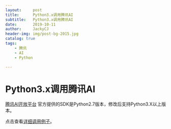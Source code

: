 ```yaml
---
layout:     post
title:      Python3.x调用腾讯AI
subtitle:   Python3.x调用腾讯AI
date:       2019-10-11
author:     JackyCJ
header-img: img/post-bg-2015.jpg
catalog: true
tags:
    - 腾讯
    - AI
    - Python

---
```


# Python3.x调用腾讯AI

[腾讯AI开放平台](https://ai.qq.com/) 官方提供的SDK是Python2.7版本，修改后支持Python3.X以上版本。

点击查看[详细调用例子](https://github.com/JackyCJ/TencentAI_Demo)。
